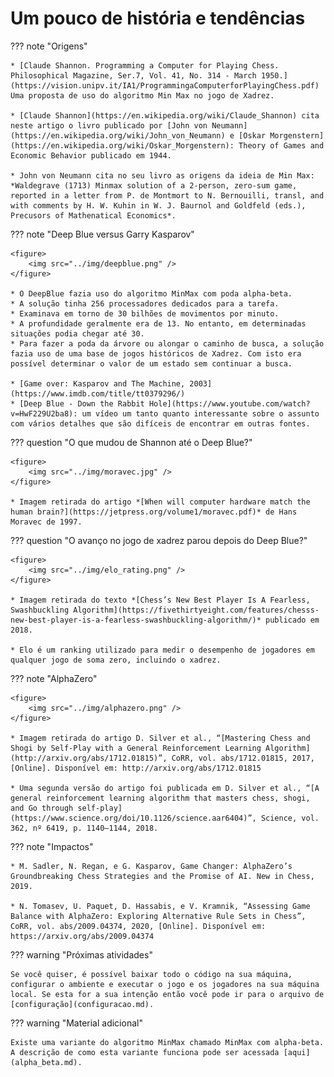 # Um pouco de história e tendências

??? note "Origens"

    * [Claude Shannon. Programming a Computer for Playing Chess. Philosophical Magazine, Ser.7, Vol. 41, No. 314 - March 1950.](https://vision.unipv.it/IA1/ProgrammingaComputerforPlayingChess.pdf) Uma proposta de uso do algoritmo Min Max no jogo de Xadrez. 

    * [Claude Shannon](https://en.wikipedia.org/wiki/Claude_Shannon) cita neste artigo o livro publicado por [John von Neumann](https://en.wikipedia.org/wiki/John_von_Neumann) e [Oskar Morgenstern](https://en.wikipedia.org/wiki/Oskar_Morgenstern): Theory of Games and Economic Behavior publicado em 1944. 

    * John von Neumann cita no seu livro as origens da ideia de Min Max: *Waldegrave (1713) Minmax solution of a 2-person, zero-sum game, reported in a letter from P. de Montmort to N. Bernouilli, transl, and with comments by H. W. Kuhin in W. J. Baurnol and Goldfeld (eds.), Precusors of Mathenatical Economics*.

??? note "Deep Blue versus Garry Kasparov" 

    <figure>
        <img src="../img/deepblue.png" /> 
    </figure>

    * O DeepBlue fazia uso do algoritmo MinMax com poda alpha-beta. 
    * A solução tinha 256 processadores dedicados para a tarefa.
    * Examinava em torno de 30 bilhões de movimentos por minuto. 
    * A profundidade geralmente era de 13. No entanto, em determinadas situações podia chegar até 30. 
    * Para fazer a poda da árvore ou alongar o caminho de busca, a solução fazia uso de uma base de jogos históricos de Xadrez. Com isto era possível determinar o valor de um estado sem continuar a busca.

    * [Game over: Kasparov and The Machine, 2003](https://www.imdb.com/title/tt0379296/)
    * [Deep Blue - Down the Rabbit Hole](https://www.youtube.com/watch?v=HwF229U2ba8): um vídeo um tanto quanto interessante sobre o assunto com vários detalhes que são difíceis de encontrar em outras fontes. 

??? question "O que mudou de Shannon até o Deep Blue?" 

    <figure>
        <img src="../img/moravec.jpg" /> 
    </figure>    

    * Imagem retirada do artigo *[When will computer hardware match the human brain?](https://jetpress.org/volume1/moravec.pdf)* de Hans Moravec de 1997. 

??? question "O avanço no jogo de xadrez parou depois do Deep Blue?" 

    <figure>
        <img src="../img/elo_rating.png" /> 
    </figure>    

    * Imagem retirada do texto *[Chess’s New Best Player Is A Fearless, Swashbuckling Algorithm](https://fivethirtyeight.com/features/chesss-new-best-player-is-a-fearless-swashbuckling-algorithm/)* publicado em 2018.

    * Elo é um ranking utilizado para medir o desempenho de jogadores em qualquer jogo de soma zero, incluindo o xadrez.

??? note "AlphaZero"

    <figure>
        <img src="../img/alphazero.png" /> 
    </figure>    

    * Imagem retirada do artigo D. Silver et al., “[Mastering Chess and Shogi by Self-Play with a General Reinforcement Learning Algorithm](http://arxiv.org/abs/1712.01815)”, CoRR, vol. abs/1712.01815, 2017, [Online]. Disponível em: http://arxiv.org/abs/1712.01815
    
    * Uma segunda versão do artigo foi publicada em D. Silver et al., “[A general reinforcement learning algorithm that masters chess, shogi, and Go through self-play](https://www.science.org/doi/10.1126/science.aar6404)”, Science, vol. 362, nº 6419, p. 1140–1144, 2018.
 

??? note "Impactos"

    * M. Sadler, N. Regan, e G. Kasparov, Game Changer: AlphaZero’s Groundbreaking Chess Strategies and the Promise of AI. New in Chess, 2019.

    * N. Tomasev, U. Paquet, D. Hassabis, e V. Kramnik, “Assessing Game Balance with AlphaZero: Exploring Alternative Rule Sets in Chess”, CoRR, vol. abs/2009.04374, 2020, [Online]. Disponível em: https://arxiv.org/abs/2009.04374

??? warning "Próximas atividades"

    Se você quiser, é possível baixar todo o código na sua máquina, configurar o ambiente e executar o jogo e os jogadores na sua máquina local. Se esta for a sua intenção então você pode ir para o arquivo de [configuração](configuracao.md).

??? warning "Material adicional"

    Existe uma variante do algoritmo MinMax chamado MinMax com alpha-beta. A descrição de como esta variante funciona pode ser acessada [aqui](alpha_beta.md).